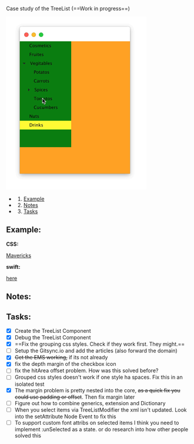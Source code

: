 Case study of the TreeList<!--more--> (==Work in progress==)

<img width="382" alt="img" src="https://raw.githubusercontent.com/stylekit/img/master/treelist_v2.mov.gif">

- 1. [Example](#example) 
- 2. [Notes](#notes) 
- 3. [Tasks](#tasks) 

## Example:


**CSS:**  
  
[Mavericks](https://github.com/stylekit/mavericks) 

**swift:**  
  
[here](https://github.com/eonist/TreeList) 

## Notes:

## Tasks:
- [x] Create the TreeList Component
- [x] Debug the TreeList Component
- [x] ==Fix the grouping css styles. Check if they work first. They might.==
- [ ] Setup the Gitsync.io and add the articles (also forward the domain)
- [x] ~~Get the EMS working,~~ if its not already
- [x] fix the depth margin of the checkbox icon
- [ ] fix the hitArea offset problem. How was this solved before?
- [ ] Grouped css styles doesn't work if one style ha spaces. Fix this in an isolated test
- [x] The margin problem is pretty nested into the core, ~~as a quick fix you could use padding or offset~~. Then fix margin later
- [ ] Figure out how to combine generics, extension and Dictionary
- [ ] When you select items via TreeListModifier the xml isn't updated. Look into the setAttribute Node Event to fix this
- [ ] To support custom font attribs on selected items I think you need to implement :unSelected as a state. or do research into how other people solved this